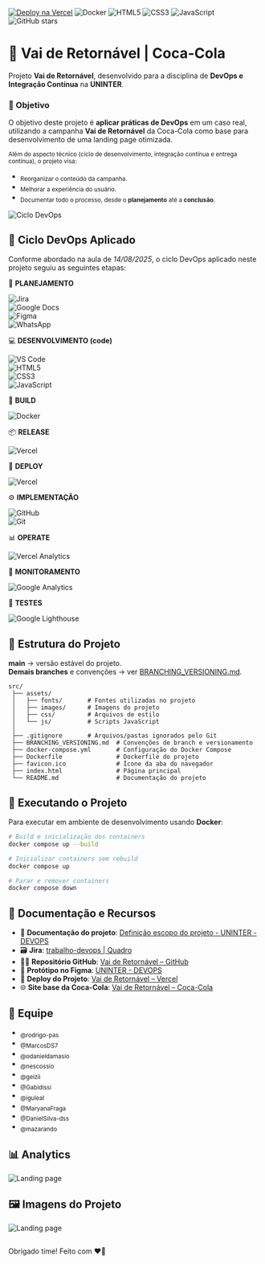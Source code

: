 [![Deploy na Vercel](https://img.shields.io/badge/Deploy-Vercel-black?logo=vercel)](https://uninter-devops-vai-de-retornavel.vercel.app/)
![Docker](https://img.shields.io/badge/Docker-Ready-blue?logo=docker)
![HTML5](https://img.shields.io/badge/HTML5-orange?logo=html5&logoColor=white)
![CSS3](https://img.shields.io/badge/CSS3-blue?logo=css3&logoColor=white)
![JavaScript](https://img.shields.io/badge/JavaScript-yellow?logo=javascript&logoColor=black)
![GitHub stars](https://img.shields.io/github/stars/rodrigo-pas/uninter-devops-vai-de-retornavel?style=social)

# 🥤 Vai de Retornável | Coca-Cola  

Projeto **Vai de Retornável**, desenvolvido para a disciplina de **DevOps e Integração Contínua** na **UNINTER**.  

### 📌 Objetivo  
O objetivo deste projeto é **aplicar práticas de DevOps** em um caso real, utilizando a campanha **Vai de Retornável** da Coca-Cola como base para desenvolvimento de uma landing page otimizada.  

<sub>Além do aspecto técnico (ciclo de desenvolvimento, integração contínua e entrega contínua), o projeto visa:</sub>
- <sub>Reorganizar o conteúdo da campanha.</sub>
- <sub>Melhorar a experiência do usuário.</sub>
- <sub>Documentar todo o processo, desde o **planejamento** até a **conclusão**.</sub>

![Ciclo DevOps](https://cdn.manageengine.com/sites/meweb/images/br/service-desk/images/devops-lifecycle-diagram.jpg)  

## 🔄 Ciclo DevOps Aplicado  
Conforme abordado na aula de *14/08/2025*, o ciclo DevOps aplicado neste projeto seguiu as seguintes etapas:

📝 **PLANEJAMENTO**  

![Jira](https://img.shields.io/badge/Jira-0052CC?logo=jira&logoColor=white)  
![Google Docs](https://img.shields.io/badge/Google%20Docs-4285F4?logo=googledocs&logoColor=white)  
![Figma](https://img.shields.io/badge/Figma-F24E1E?logo=figma&logoColor=white)  
![WhatsApp](https://img.shields.io/badge/WhatsApp-25D366?logo=whatsapp&logoColor=white)  

💻 **DESENVOLVIMENTO (code)**

![VS Code](https://img.shields.io/badge/VS%20Code-0078d7?logo=visualstudiocode&logoColor=white)  
![HTML5](https://img.shields.io/badge/HTML5-E34F26?logo=html5&logoColor=white)  
![CSS3](https://img.shields.io/badge/CSS3-1572B6?logo=css3&logoColor=white)  
![JavaScript](https://img.shields.io/badge/JavaScript-F7DF1E?logo=javascript&logoColor=black)  

🔨 **BUILD**

![Docker](https://img.shields.io/badge/Docker-2496ED?logo=docker&logoColor=white)  

📦 **RELEASE**  

![Vercel](https://img.shields.io/badge/Vercel-000000?logo=vercel&logoColor=white)  

🚀 **DEPLOY**

![Vercel](https://img.shields.io/badge/Vercel-000000?logo=vercel&logoColor=white)  

⚙️ **IMPLEMENTAÇÃO**  

![GitHub](https://img.shields.io/badge/GitHub-181717?logo=github&logoColor=white)  
![Git](https://img.shields.io/badge/Git-F05032?logo=git&logoColor=white)  

📊 **OPERATE**  

![Vercel Analytics](https://img.shields.io/badge/Vercel%20Analytics-000000?logo=vercel&logoColor=white)  

👀 **MONITORAMENTO**  

![Google Analytics](https://img.shields.io/badge/Google%20Analytics-E37400?logo=googleanalytics&logoColor=white)

🧪 **TESTES**  

![Google Lighthouse](https://img.shields.io/badge/Lighthouse-FF6F00?logo=lighthouse&logoColor=white)  

## 📂 Estrutura do Projeto

**main** → versão estável do projeto.  
**Demais branches** e convenções → ver [BRANCHING_VERSIONING.md](./BRANCHING_VERSIONING.md).  

```plaintext
src/
 ├── assets/  
 │   ├── fonts/       # Fontes utilizadas no projeto
 │   ├── images/      # Imagens do projeto
 │   ├── css/         # Arquivos de estilo
 │   └── js/          # Scripts JavaScript
 │
 ├── .gitignore       # Arquivos/pastas ignorados pelo Git
 ├── BRANCHING_VERSIONING.md  # Convenções de branch e versionamento
 ├── docker-compose.yml       # Configuração do Docker Compose
 ├── Dockerfile               # Dockerfile do projeto
 ├── favicon.ico              # Ícone da aba do navegador
 ├── index.html               # Página principal
 └── README.md                # Documentação do projeto
```

## 🚀 Executando o Projeto

Para executar em ambiente de desenvolvimento usando **Docker**:

```bash
# Build e inicialização dos containers
docker compose up --build

# Inicializar containers sem rebuild
docker compose up

# Parar e remover containers
docker compose down
```

## 📑 Documentação e Recursos

- 📄 **Documentação do projeto**: [Definição escopo do projeto - UNINTER - DEVOPS](https://docs.google.com/document/d/1bsz3B9ZMbT3hPgfC__huFnvFeELWP-bgs90OcolHEB0/edit?usp=sharing)  
- 🗃️ **Jira**: [trabalho-devops | Quadro](https://rodrigopas.atlassian.net/jira/software/projects/UNINTER/boards/34)  
- 🧑‍💻 **Repositório GitHub**: [Vai de Retornável – GitHub](https://github.com/rodrigo-pas/uninter-devops-vai-de-retornavel)  
- 🎨 **Protótipo no Figma**: [UNINTER - DEVOPS](https://www.figma.com/design/0htNAIAzdub8g731qIMbNc/UNINTER---DEVOPS?node-id=1-3&t=sf6kKlUXhJPw6rl6-0)  
- 🚀 **Deploy do Projeto**: [Vai de Retornável – Vercel](https://uninter-devops-vai-de-retornavel.vercel.app/)  
- 🌐 **Site base da Coca-Cola**: [Vai de Retornável – Coca-Cola](https://www.coca-cola.com/br/pt/offerings/vai-de-retornavel)

## 👥 Equipe

- <sub>@rodrigo-pas</sub>
- <sub>@MarcosDS7</sub>
- <sub>@odanieldamasio</sub>
- <sub>@nescossio</sub>
- <sub>@geizii</sub>
- <sub>@Gabidissi</sub>
- <sub>@iguleal</sub>
- <sub>@MaryanaFraga</sub>
- <sub>@DanielSilva-dss</sub>
- <sub>@mazarando</sub>

## 📊 Analytics

![Landing page](https://uninter-devops-vai-de-retornavel.vercel.app/src/assets/images/img-analytics.png)  


## 🖼️ Imagens do Projeto

![Landing page](https://uninter-devops-vai-de-retornavel.vercel.app/src/assets/images/img-page.png)  


##

Obrigado time! Feito com ❤️‍🔥
